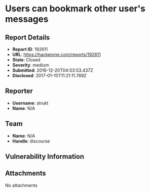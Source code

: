 # Users can bookmark other user's messages

## Report Details
- **Report ID**: 192611
- **URL**: https://hackerone.com/reports/192611
- **State**: Closed
- **Severity**: medium
- **Submitted**: 2016-12-20T04:03:53.437Z
- **Disclosed**: 2017-01-10T11:21:11.769Z

## Reporter
- **Username**: strukt
- **Name**: N/A

## Team
- **Name**: N/A
- **Handle**: discourse

## Vulnerability Information


## Attachments
No attachments
